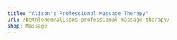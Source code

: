 ```yaml
---
title: "Alison's Professional Massage Therapy"
url: /bethlehem/alisons-professional-massage-therapy/
shop: Massage
---
```

